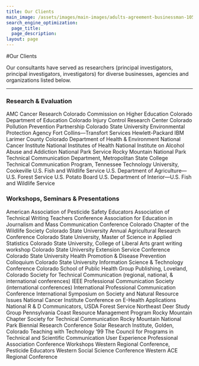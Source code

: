 ```yaml
---
title: Our Clients
main_image: /assets/images/main-images/adults-agreement-businessman-1056553_Our_clients.jpg
search_engine_optimization:
  page_title:
  page_description:
layout: page
---
```

#Our Clients

Our consultants have served as researchers (principal investigators, principal investigators, investigators) for diverse businesses, agencies and organizations listed below.

___

### Research & Evaluation

AMC Cancer Research 
Colorado Commission on Higher Education
Colorado Department of Education 
Colorado Injury Control Research Center
Colorado Pollution Prevention Partnership
Colorado State University 
Environmental Protection Agency 
Fort Collins—Transfort Services 
Hewlett-Packard 
IBM 
Larimer County Colorado Department of Health & Environment 
National Cancer Institute
National Institutes of Health 
National Institute on Alcohol Abuse and Addiction 
National Park Service 
Rocky Mountain National Park 
Technical Communication Department, Metropolitan State College
Technical Communication Program, Tennessee Technology University, Cookeville
U.S. Fish and Wildlife Service
U.S. Department of Agriculture—U.S. Forest Service 
U.S. Potato Board 
U.S. Department of Interior—U.S. Fish and Wildlife Service

### Workshops, Seminars &amp; Presentations

American Association of Pesticide Safety Educators
Association of Technical Writing Teachers Conference
Association for Education in Journalism and Mass Communication Conference 
Colorado Chapter of the Wildlife Society
Colorado State University Annual Agricultural Research Conference
Colorado State University, Master of Science in Applied Statistics
Colorado State University, College of Liberal Arts grant writing workshop
Colorado State University Extension Service Conference
Colorado State University Health Promotion & Disease Prevention Colloquium 
Colorado State University Information Science & Technology Conference
Colorado School of Public Health
Group Publishing, Loveland, Colorado
Society for Technical Communication (regional, national, & international conferences)
IEEE Professional Communication Society (international conferences)
International Professional Communication Conference
International Symposium on Society and Natural Resource Issues
National Cancer Institute Conference on E-Health Applications
National R & D Communicators, USDA Forest Service
Northeast Deer Study Group
Pennsylvania Coast Resource Management Program
Rocky Mountain Chapter Society for Technical Communication
Rocky Mountain National Park Biennial Research Conference
Solar Research Institute, Golden, Colorado
Teaching with Technology ‘99
The Council for Programs in Technical and Scientific Communication
User Experience Professional Association Conference Workshops
Western Regional Conference, Pesticide Educators 
Western Social Science Conference
Western ACE Regional Conference



